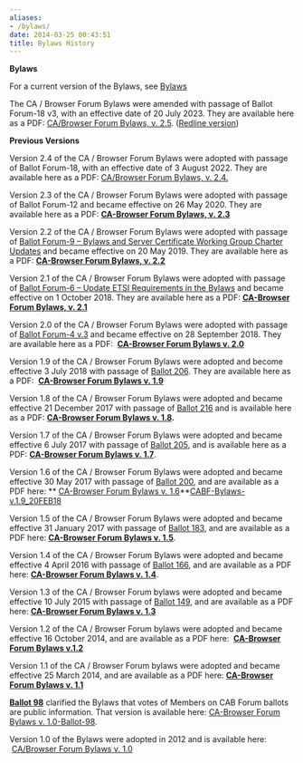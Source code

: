 ```yaml
---
aliases:
- /bylaws/
date: 2014-03-25 00:43:51
title: Bylaws History
---
```


**Bylaws**

For a current version of the Bylaws, see [Bylaws](../bylaws)

The CA / Browser Forum Bylaws were amended with passage of Ballot Forum-18 v3, with an effective date of 20 July 2023. They are available here as a PDF: [CA/Browser Forum Bylaws, v. 2.5][2]. ([Redline version][3])

**Previous Versions**

Version 2.4 of the CA / Browser Forum Bylaws were adopted with passage of Ballot Forum-18, with an effective date of 3 August 2022. They are available here as a PDF: [CA/Browser Forum Bylaws, v. 2.4.][4]

Version 2.3 of the CA / Browser Forum Bylaws were adopted with passage of Ballot Forum-12 and became effective on 26 May 2020. They are available here as a PDF: [**CA-Browser Forum Bylaws, v. 2.3**][5]

Version 2.2 of the CA / Browser Forum Bylaws were adopted with passage of [Ballot Forum-9 – Bylaws and Server Certificate Working Group Charter Updates][6] and became effective on 20 May 2019. They are available here as a PDF: [**CA-Browser Forum Bylaws, v. 2.2**][7]

Version 2.1 of the CA / Browser Forum Bylaws were adopted with passage of [Ballot Forum-6 – Update ETSI Requirements in the Bylaws][8] and became effective on 1 October 2018. They are available here as a PDF: [**CA-Browser Forum Bylaws, v. 2.1**][9]

Version 2.0 of the CA / Browser Forum Bylaws were adopted with passage of [Ballot Forum-4 v.3][10] and became effective on 28 September 2018. They are available here as a PDF:  [**CA-Browser Forum Bylaws v. 2.0**][11]

Version 1.9 of the CA / Browser Forum Bylaws were adopted and become effective 3 July 2018 with passage of [Ballot 206][12]. They are available here as a PDF:  [**CA-Browser Forum Bylaws v. 1.9**][13]

Version 1.8 of the CA / Browser Forum Bylaws were adopted and became effective 21 December 2017 with passage of [Ballot 216][14] and is available here as a PDF: **[CA-Browser Forum Bylaws v. 1.8][15].**

Version 1.7 of the CA / Browser Forum Bylaws were adopted and became effective 6 July 2017 with passage of [Ballot 205][16], and is available here as a PDF: **[CA-Browser Forum Bylaws v. 1.7][17]**.

Version 1.6 of the CA / Browser Forum Bylaws were adopted and became effective 30 May 2017 with passage of [Ballot 200][18], and are available as a PDF here: ** [CA-Browser Forum Bylaws v. 1.6][19]**[CABF-Bylaws-v.1.9_20FEB18][20]

Version 1.5 of the CA / Browser Forum Bylaws were adopted and became effective 31 January 2017 with passage of [Ballot 183][21], and are available as a PDF here: **[CA-Browser Forum Bylaws v. 1.5][22]**.

Version 1.4 of the CA / Browser Forum Bylaws were adopted and became effective 4 April 2016 with passage of [Ballot 166][23], and are available as a PDF here: **[CA-Browser Forum Bylaws v. 1.4][24]**.

Version 1.3 of the CA / Browser Forum bylaws were adopted and became effective 10 July 2015 with passage of [Ballot 149][25], and are available as a PDF here: **[CA-Browser Forum Bylaws v. 1.3][26]**

Version 1.2 of the CA / Browser Forum bylaws were adopted and became effective 16 October 2014, and are available as a PDF here:  **[CA-Browser Forum Bylaws v.1.2][27]**

Version 1.1 of the CA / Browser Forum bylaws were adopted and became effective 25 March 2014, and are available as a PDF here: **[CA-Browser Forum Bylaws v. 1.1][28]**

**[Ballot 98][29]** clarified the Bylaws that votes of Members on CAB Forum ballots are public information. That version is available here: [CA-Browser Forum Bylaws v. 1.0-Ballot-98][30].

Version 1.0 of the Bylaws were adopted in 2012 and is available here:  [CA/Browser Forum Bylaws v. 1.0][31]

[2]: /uploads/CA-Browser-Forum-Bylaws-v2.5.pdf
[3]: /uploads/CA-Browser-Forum-Bylaws-v2.5-redline.pdf
[4]: /uploads/CABF-Bylaws-v.2.4.pdf
[5]: /uploads/CA-Browser-Forum-Bylaws-v2.3.pdf
[6]: /2019/05/21/ballot-forum-9-bylaws-and-server-certificate-working-group-charter-updates/
[7]: /uploads/CA-Browser-Forum-Bylaws-v2.2.pdf
[8]: /2018/10/01/ballot-forum-6-update-etsi-requirements-in-the-bylaws/
[9]: /uploads/CABF-Bylaws-v.2.1_01OCT18.pdf
[10]: /2018/09/28/ballot-forum-4-v3-fix-mistakes-made-during-passage-of-governance-reform-ballot-206/
[11]: /uploads/CABF-Bylaws-v.2.0_28SEP18.pdf
[12]: /2018/04/03/ballot-206-amendment-to-ipr-policy-bylaws-re-working-group-formation/
[13]: /uploads/CABF-Bylaws-v.1.9_4APR18.pdf
[14]: /2017/12/21/ballot-216-update-discussion-period-process/
[15]: /uploads/CA-Browser-Forum-Bylaws-v.-1.8-21-Dec-2017.pdf
[16]: /2017/07/06/ballot-205-membership-related-clarifications/
[17]: /uploads/CA-Browser-Forum-Bylaws-v.-1.7.pdf
[18]: /2017/05/30/ballot-200-amendment-bylaws-add-code-conduct/
[19]: /uploads/CA-Browser-Forum-Bylaws-v.-1.6.pdf
[20]: /uploads/CABF-Bylaws-v.1.9_20FEB18.pdf
[21]: /2017/01/31/ballot-183-amending-bylaws-clarify-ballot-approval-process/
[22]: /uploads/CA-Browser-Forum-Bylaws-v.-1.5.pdf
[23]: /2016/04/04/ballot-166/
[24]: /uploads/CA-Browser-Forum-Bylaws-v.-1.4.pdf
[25]: /2015/07/10/ballot-149-membership-criteria-clarification/
[26]: /uploads/CA-Browser-Forum-Bylaws-v.-1.3.pdf
[27]: /uploads/CA-Browser-Forum-Bylaws-v.1.2.pdf
[28]: /uploads/CA-Browser-Forum-Bylaws-v.-1.1.pdf
[29]: /2013/02/22/ballot-98-public-voting/
[30]: /uploads/CA-Browser-Forum-Bylaws-v.-1.0-Ballot-98.pdf
[31]: /uploads/CA-Browser-Forum-Bylaws-v.-1.0.pdf